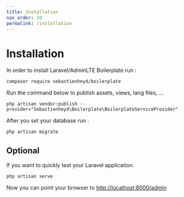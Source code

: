 ```yaml
---
title: Installation
nav_order: 10
permalink: /installation
---
```


# Installation

In order to install Laravel/AdminLTE Boilerplate run :

```
composer require sebastienheyd/boilerplate
```

Run the command below to publish assets, views, lang files, ...

```
php artisan vendor:publish --provider="Sebastienheyd\Boilerplate\BoilerplateServiceProvider"
```

After you set your database run :

```
php artisan migrate
```

## Optional

If you want to quickly test your Laravel application.

```
php artisan serve
```

Now you can point your browser to [http://localhost:8000/admin](http://localhost:8000/admin)

